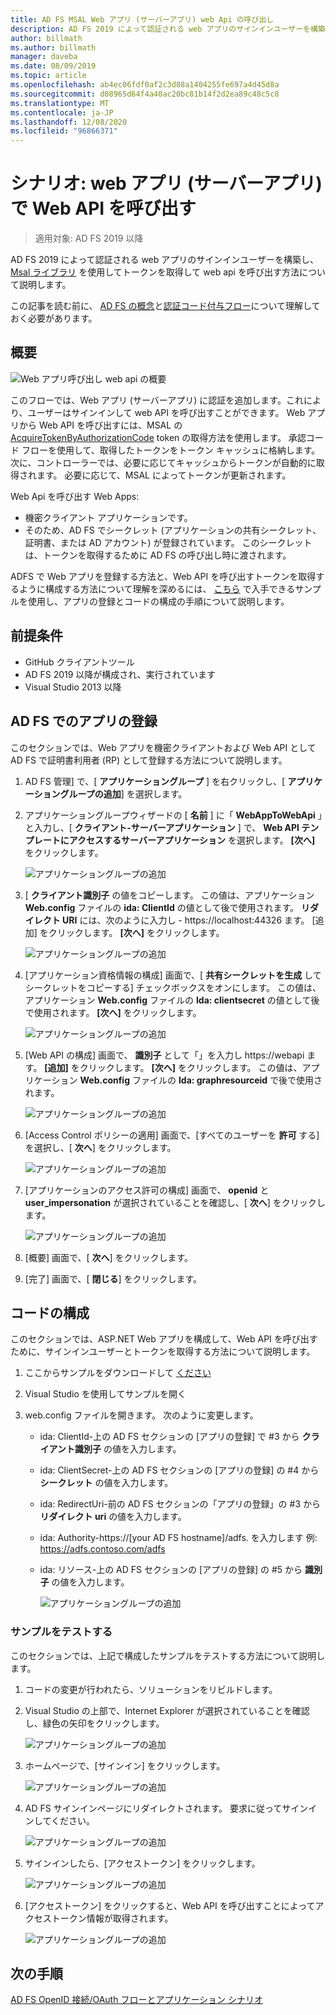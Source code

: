 ```yaml
---
title: AD FS MSAL Web アプリ (サーバーアプリ) web Api の呼び出し
description: AD FS 2019 によって認証される web アプリのサインインユーザーを構築する方法について説明します。
author: billmath
ms.author: billmath
manager: daveba
ms.date: 08/09/2019
ms.topic: article
ms.openlocfilehash: ab4ec06fdf0af2c3d88a1404255fe697a4d45d8a
ms.sourcegitcommit: d08965d64f4a40ac20bc81b14f2d2ea89c48c5c8
ms.translationtype: MT
ms.contentlocale: ja-JP
ms.lasthandoff: 12/08/2020
ms.locfileid: "96866371"
---
```

# <a name="scenario-web-app-server-app-calling-web-api"></a>シナリオ: web アプリ (サーバーアプリ) で Web API を呼び出す
>適用対象: AD FS 2019 以降

AD FS 2019 によって認証される web アプリのサインインユーザーを構築し、 [Msal ライブラリ](https://github.com/AzureAD/microsoft-authentication-library-for-dotnet/wiki) を使用してトークンを取得して web api を呼び出す方法について説明します。

この記事を読む前に、 [AD FS の概念](../ad-fs-openid-connect-oauth-concepts.md)と[認証コード付与フロー](../../overview/ad-fs-openid-connect-oauth-flows-scenarios.md#authorization-code-grant-flow)について理解しておく必要があります。

## <a name="overview"></a>概要

![Web アプリ呼び出し web api の概要](media/adfs-msal-web-app-web-api/webapp1.png)

このフローでは、Web アプリ (サーバーアプリ) に認証を追加します。これにより、ユーザーはサインインして web API を呼び出すことができます。 Web アプリから Web API を呼び出すには、MSAL の [AcquireTokenByAuthorizationCode](/dotnet/api/microsoft.identity.client.acquiretokenbyauthorizationcodeparameterbuilder) token の取得方法を使用します。 承認コード フローを使用して、取得したトークンをトークン キャッシュに格納します。 次に、コントローラーでは、必要に応じてキャッシュからトークンが自動的に取得されます。 必要に応じて、MSAL によってトークンが更新されます。

Web Api を呼び出す Web Apps:


- 機密クライアント アプリケーションです。
- そのため、AD FS でシークレット (アプリケーションの共有シークレット、証明書、または AD アカウント) が登録されています。 このシークレットは、トークンを取得するために AD FS の呼び出し時に渡されます。

ADFS で Web アプリを登録する方法と、Web API を呼び出すトークンを取得するように構成する方法について理解を深めるには、 [こちら](https://github.com/microsoft/adfs-sample-msal-dotnet-webapp-to-webapi) で入手できるサンプルを使用し、アプリの登録とコードの構成の手順について説明します。


## <a name="pre-requisites"></a>前提条件

- GitHub クライアントツール
- AD FS 2019 以降が構成され、実行されています
- Visual Studio 2013 以降

## <a name="app-registration-in-ad-fs"></a>AD FS でのアプリの登録
このセクションでは、Web アプリを機密クライアントおよび Web API として AD FS で証明書利用者 (RP) として登録する方法について説明します。

  1. AD FS 管理] で、[ **アプリケーショングループ** ] を右クリックし、[ **アプリケーショングループの追加**] を選択します。
  2. アプリケーショングループウィザードの [ **名前** ] に「 **WebAppToWebApi** 」と入力し、[ **クライアント-サーバーアプリケーション** ] で、 **Web API テンプレートにアクセスするサーバーアプリケーション** を選択します。 **[次へ]** をクリックします。

      ![アプリケーショングループの追加](media/adfs-msal-web-app-web-api/webapp2.png)

  3. [ **クライアント識別子** の値をコピーします。 この値は、アプリケーション **Web.config** ファイルの **ida: ClientId** の値として後で使用されます。 **リダイレクト URI** には、次のように入力し  -  https://localhost:44326 ます。 [追加] をクリックします。 **[次へ]** をクリックします。

      ![アプリケーショングループの追加](media/adfs-msal-web-app-web-api/webapp3.png)

  4. [アプリケーション資格情報の構成] 画面で、[ **共有シークレットを生成** してシークレットをコピーする] チェックボックスをオンにします。 この値は、アプリケーション **Web.config** ファイルの **Ida: clientsecret** の値として後で使用されます。 **[次へ]** をクリックします。

      ![アプリケーショングループの追加](media/adfs-msal-web-app-web-api/webapp4.png)

  5. [Web API の構成] 画面で、 **識別子** として「」を入力し https://webapi ます。 **[追加]** をクリックします。 **[次へ]** をクリックします。 この値は、アプリケーション **Web.config** ファイルの **Ida: graphresourceid** で後で使用されます。

      ![アプリケーショングループの追加](media/adfs-msal-web-app-web-api/webapp5.png)

  6. [Access Control ポリシーの適用] 画面で、[すべてのユーザーを **許可** する] を選択し、[ **次へ**] をクリックします。

      ![アプリケーショングループの追加](media/adfs-msal-web-app-web-api/webapp6.png)

  7. [アプリケーションのアクセス許可の構成] 画面で、 **openid** と **user_impersonation** が選択されていることを確認し、[ **次へ**] をクリックします。

      ![アプリケーショングループの追加](media/adfs-msal-web-app-web-api/webapp7.png)

  8. [概要] 画面で、[ **次へ**] をクリックします。

  9. [完了] 画面で、[ **閉じる**] をクリックします。



## <a name="code-configuration"></a>コードの構成

このセクションでは、ASP.NET Web アプリを構成して、Web API を呼び出すために、サインインユーザーとトークンを取得する方法について説明します。

  1. ここからサンプルをダウンロードして [ください](https://github.com/microsoft/adfs-sample-msal-dotnet-webapp-to-webapi)

  2. Visual Studio を使用してサンプルを開く

  3. web.config ファイルを開きます。 次のように変更します。
       - ida: ClientId-上の AD FS セクションの [アプリの登録] で #3 から **クライアント識別子** の値を入力します。
       - ida: ClientSecret-上の AD FS セクションの [アプリの登録] の #4 から **シークレット** の値を入力します。
       - ida: RedirectUri-前の AD FS セクションの「アプリの登録」の #3 から **リダイレクト uri** の値を入力します。
       - ida: Authority-https://[your AD FS hostname]/adfs. を入力します 例: https://adfs.contoso.com/adfs
       - ida: リソース-上の AD FS セクションの [アプリの登録] の #5 から **識別子** の値を入力します。

          ![アプリケーショングループの追加](media/adfs-msal-web-app-web-api/webapp8.png)


### <a name="test-the-sample"></a>サンプルをテストする
このセクションでは、上記で構成したサンプルをテストする方法について説明します。

  1. コードの変更が行われたら、ソリューションをリビルドします。

  2. Visual Studio の上部で、Internet Explorer が選択されていることを確認し、緑色の矢印をクリックします。

      ![アプリケーショングループの追加](media/adfs-msal-web-app-web-api/webapp9.png)

  3. ホームページで、[サインイン] をクリックします。

      ![アプリケーショングループの追加](media/adfs-msal-web-app-web-api/webapp10.png)

  4. AD FS サインインページにリダイレクトされます。 要求に従ってサインインしてください。

      ![アプリケーショングループの追加](media/adfs-msal-web-app-web-api/webapp11.png)

  5. サインインしたら、[アクセストークン] をクリックします。

      ![アプリケーショングループの追加](media/adfs-msal-web-app-web-api/webapp12.png)

  6. [アクセストークン] をクリックすると、Web API を呼び出すことによってアクセストークン情報が取得されます。

      ![アプリケーショングループの追加](media/adfs-msal-web-app-web-api/webapp13.png)

 ## <a name="next-steps"></a>次の手順
[AD FS OpenID 接続/OAuth フローとアプリケーション シナリオ](../../overview/ad-fs-openid-connect-oauth-flows-scenarios.md)

